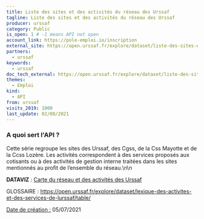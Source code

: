 ```yaml
---
title: Liste des sites et des activités du réseau des Urssaf
tagline: Liste des sites et des activités du réseau des Urssaf
producer: urssaf
category: Public
is_open: 1 # -1 means API not open
account_link: https://pole-emploi.io/inscription
external_site: https://open.urssaf.fr/explore/dataset/liste-des-sites-et-des-activites/api/
partners:
  - urssaf
keywords:
  - urssaf
doc_tech_external: https://open.urssaf.fr/explore/dataset/liste-des-sites-et-des-activites/api/
themes:
  - Emploi
kind:
  - API
from: urssaf
visits_2019: 1000
last_update: 02/08/2021
---
```


### A quoi sert l'API ?

<p> Cette série regroupe les sites des Urssaf, des Cgss, de la Css Mayotte et de la Ccss Lozère. Les activités correspondent à des services proposés aux cotisants ou à des activités de gestion interne traitées dans les sites mentionnés au profit de l’ensemble du réseau.\n\n</p><p><b>DATAVIZ</b> : <a href=\"https://dataviz-1.urssaf.fr/reseau-et-chiffres-cles\" target=\"_blank\">Carte du réseau et des activités des Urssaf</a></p><p>GLOSSAIRE : <a href=\"https://open.urssaf.fr/explore/dataset/lexique-des-activites-et-des-services-de-lurssaf/table/\" target=\"_blank\">https://open.urssaf.fr/explore/dataset/lexique-des-activites-et-des-services-de-lurssaf/table/</a></p><p><u>Date de création :</u> 05/07/2021<br/></p>
